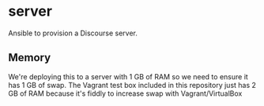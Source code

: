# server
Ansible to provision a Discourse server.

## Memory

We're deploying this to a server with 1 GB of RAM so we need to ensure it has 1 GB of swap.
The Vagrant test box included in this repository just has 2 GB of RAM because it's fiddly to increase swap with Vagrant/VirtualBox
